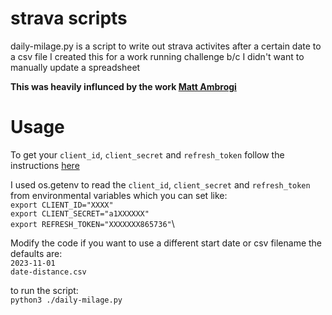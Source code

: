 # strava scripts 

daily-milage.py is a script to write out strava activites after a certain date to a csv file
I created this for a work running challenge b/c I didn't want to manually update a spreadsheet 

**This was heavily influnced by the work [Matt Ambrogi](https://towardsdatascience.com/using-the-strava-api-and-pandas-to-explore-your-activity-data-d94901d9bfde)**

# Usage 
To get your `client_id`, `client_secret` and `refresh_token` follow the instructions [here](https://towardsdatascience.com/using-the-strava-api-and-pandas-to-explore-your-activity-data-d94901d9bfde)

I used os.getenv to read the `client_id`, `client_secret` and `refresh_token` from environmental variables which you can set like:\
`export CLIENT_ID="XXXX"`\
`export CLIENT_SECRET="a1XXXXXX"`\
`export REFRESH_TOKEN="XXXXXXX865736"`\

Modify the code if you want to use a different start date or csv filename the defaults are:\
`2023-11-01`\
`date-distance.csv`

to run the script:\
`python3 ./daily-milage.py`